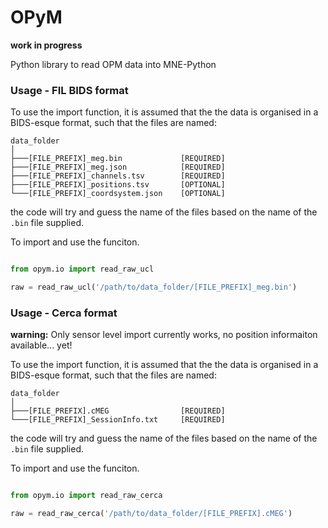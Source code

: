 # OPyM
**work in progress**


 Python library to read OPM data into MNE-Python
 
 
### Usage - FIL BIDS format

To use the import function, it is assumed that the the data is organised in a BIDS-esque format, such that the files are named: 

```
data_folder
│
├───[FILE_PREFIX]_meg.bin             [REQUIRED]
├───[FILE_PREFIX]_meg.json            [REQUIRED]
├───[FILE_PREFIX]_channels.tsv        [REQUIRED]
├───[FILE_PREFIX]_positions.tsv       [OPTIONAL]
└───[FILE_PREFIX]_coordsystem.json    [OPTIONAL]

```
the code will try and guess the name of the files based on the name of the `.bin` file supplied. 

To import and use the funciton.

```python

from opym.io import read_raw_ucl

raw = read_raw_ucl('/path/to/data_folder/[FILE_PREFIX]_meg.bin')

```

### Usage - Cerca format

**warning:** Only sensor level import currently works, no position informaiton available... yet!

To use the import function, it is assumed that the the data is organised in a BIDS-esque format, such that the files are named: 

```
data_folder
│
├───[FILE_PREFIX].cMEG                [REQUIRED]
└───[FILE_PREFIX]_SessionInfo.txt     [REQUIRED]

```
the code will try and guess the name of the files based on the name of the `.bin` file supplied. 

To import and use the funciton.

```python

from opym.io import read_raw_cerca

raw = read_raw_cerca('/path/to/data_folder/[FILE_PREFIX].cMEG')

```
